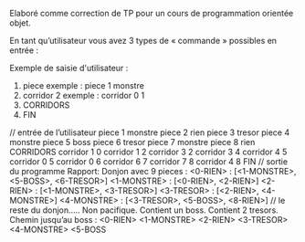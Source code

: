 Elaboré comme correction de TP pour un cours de programmation orientée objet. 

En tant qu’utilisateur vous avez 3 types de « commande » possibles en entrée :

Exemple de saisie d'utilisateur : 
1. piece <id> <rencontre>
exemple : piece 1 monstre
2. corridor <id> <id>2
exemple : corridor 0 1
3. CORRIDORS
4. FIN

// entrée de l’utilisateur
piece 1 monstre
piece 2 rien
piece 3 tresor
piece 4 monstre
piece 5 boss
piece 6 tresor
piece 7 monstre
piece 8 rien
CORRIDORS
corridor 1 0
corridor 1 2
corridor 3 2
corridor 3 4
corridor 4 5
corridor 0 5
corridor 0 6
corridor 6 7
corridor 7 8
corridor 4 8
FIN
// sortie du programme
Rapport:
Donjon avec 9 pieces :
<0-RIEN> : [<1-MONSTRE>, <5-BOSS>, <6-TRESOR>]
<1-MONSTRE> : [<0-RIEN>, <2-RIEN>]
<2-RIEN> : [<1-MONSTRE>, <3-TRESOR>]
<3-TRESOR> : [<2-RIEN>, <4-MONSTRE>]
<4-MONSTRE> : [<3-TRESOR>, <5-BOSS>, <8-RIEN>]
// le reste du donjon…..
Non pacifique.
Contient un boss.
Contient 2 tresors.
Chemin jusqu’au boss :
<0-RIEN>
<1-MONSTRE>
<2-RIEN>
<3-TRESOR>
<4-MONSTRE>
<5-BOSS
